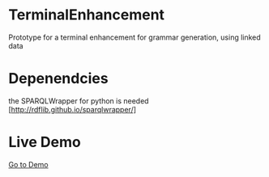 TerminalEnhancement
===================

Prototype for a terminal enhancement for grammar generation, using linked data


Depenendcies
===================
the SPARQLWrapper for python is needed [http://rdflib.github.io/sparqlwrapper/]

Live Demo
===================

<a href="http://greententacle.techfak.uni-bielefeld.de/~swalter/TerminalEnhancement/">Go to Demo</a>



